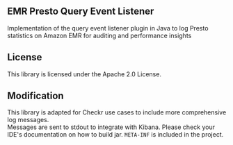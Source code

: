 ## EMR Presto Query Event Listener

Implementation of the query event listener plugin in Java to log Presto statistics on Amazon EMR for auditing and performance insights

## License

This library is licensed under the Apache 2.0 License. 

## Modification

This library is adapted for Checkr use cases to include more comprehensive log messages.  
Messages are sent to stdout to integrate with Kibana.
Please check your IDE's documentation on how to build jar. `META-INF` is included in the project.  